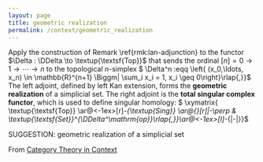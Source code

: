 ```yaml
---
layout: page
title: geometric realization
permalink: /context/geometric_realization
---
```

 Apply the construction of Remark \ref{rmk:lan-adjunction} to the functor $\Delta : \DDelta \to \textup{\textsf{Top}}$ that sends the ordinal $[n]= 0 \to 1 \to \cdots \to n$ to the topological $n$-simplex
$ \Delta^n :eqq \left\{ (x_0,\ldots, x_n) \in \mathbb{R}^{n+1} \Biggm| \sum_i x_i = 1, x_i \geq 0\right\}\rlap{,}}$
The left adjoint, defined by left Kan extension, forms the **geometric realization** of a simplicial set. The right adjoint is the **total singular complex functor**, which is used to define singular homology:
$ \xymatrix{ \textup{\textsf{Top}} \ar@<-1ex>[r]_-{\textup{Sing}} \ar@{}[r]|-\perp & \textup{\textsf{Set}}^{\DDelta^\mathrm{op}}\rlap{,}}\ar@<-1ex>[l]_-{|-|}}$


SUGGESTION: geometric realization of a simplicial set

From [Category Theory in Context](https://mathgloss.github.io/MathGloss/context.html)